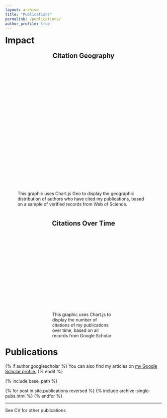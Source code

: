 ```yaml
---
layout: archive
title: "Publications"
permalink: /publications/
author_profile: true
---
```


<h1 style="margin-top: 10px; margin-bottom: 20px;">Impact</h1>
<h2 style="margin-top: 10px; margin-bottom: 20px;text-align: center;">Citation Geography</h2>
<figure>
    <div id="geochartWrapper" style="width: 90%; height: 400px; position: relative;">
        <canvas id="GeoBubbleChart"></canvas>
    </div>
    <figcaption style="text-align: left; margin-top: 2px;">This graphic uses Chart.js Geo to display the geographic distribution of authors who have cited my publications, based on a sample of verified records from Web of Science.</figcaption>
</figure>

<script src="https://cdn.jsdelivr.net/npm/chart.js"></script>
<script src="https://cdn.jsdelivr.net/npm/chartjs-chart-geo"></script>

<script>
fetch('https://cdn.jsdelivr.net/npm/world-atlas@2/countries-50m.json')
    .then(response => response.json())
    .then(countriesData => {
        const countries = ChartGeo.topojson.feature(countriesData, countriesData.objects.countries).features;
        const mapData = {{ site.data.map_data | jsonify }};
        initGeoBubbleChart(countries, mapData);
    });

function initGeoBubbleChart(countries, mapData) {
    const data = {
        labels: mapData.map(d => d.address),
        datasets: [{
            label: '',
            outline: countries,
            showOutline: true,
            backgroundColor: 'rgba(75, 192, 192, 0.2)',
            outlineBackgroundColor: '#f0f0f0',
            data: mapData.map(d => ({
                x: d.lon,
                y: d.lat,
                r: Math.sqrt(d.publicationCount) * 2,
                value: d.publicationCount,
                address: d.address
            })),
            hoverBackgroundColor: 'rgba(0, 133, 183, 0.75)',
            hoverRadius: (context) => {
                return context.raw.r * 1.5;
            }
        }]
    };
    const config = {
        type: 'bubbleMap',
        data: data,
        options: {
            plugins: {
                legend: { display: false },
                tooltip: {
                    enabled: true,
                    mode: 'point',
                    callbacks: {
                        label: function(context) {
                            const data = context.raw;
                            return `${data.address}: ${data.value} publications`;
                        }
                    }
                }
            },
            scales: {
                projection: {
                    axis: 'x',
                    projection: 'equalEarth'
                },
                size: {
                    axis: 'x',
                    size: [1, 20],
                    display: false
                }
            }
        }
    };
    const ctx = document.getElementById('GeoBubbleChart').getContext('2d');
    new Chart(ctx, config);
}
</script>

<br>

<h2 style="margin-top: 10px; margin-bottom: 20px; text-align: center;">Citations Over Time</h2>
<figure style="width: 40%; margin: auto; position: relative;">
    <div id="chartWrapper" style="width: 100%; height: 250px; position: relative;">
        <canvas id="citationsChart"></canvas>
    </div>
    <figcaption style="text-align: left; margin-top: 2px; width: 100%;">This graphic uses Chart.js to display the number of citations of my publications over time, based on all records from Google Scholar</figcaption>
</figure>

<script>
  const ctx = document.getElementById('citationsChart').getContext('2d');

  const citationsData = {{ site.data.scholar_metrics.cites_per_year | jsonify }};

  const labels = Object.keys(citationsData);
  const data = Object.values(citationsData);

  const citationsChart = new Chart(ctx, {
    type: 'bar',
    data: {
      labels: labels,
      datasets: [{
        data: data,
        backgroundColor: 'rgba(75, 192, 192, 0.5)',
        borderColor: 'rgba(75, 192, 192, 1)',
        borderWidth: 1
      }]
    },
    options: {
      responsive: true,
      maintainAspectRatio: false,
      plugins: {
        legend: {
          display: false
        }
      },
      scales: {
        y: {
          beginAtZero: true
        }
      }
    }
  });
</script>

<br>

<h1 style="margin-top: 10px; margin-bottom: 20px;">Publications</h1>
{% if author.googlescholar %} You can also find my articles on <u><a href="{{author.googlescholar}}">my Google Scholar profile</a>.</u> {% endif %}

{% include base_path %}

{% for post in site.publications reversed %} {% include archive-single-pubs.html %} {% endfor %}

---

See CV for other publications



